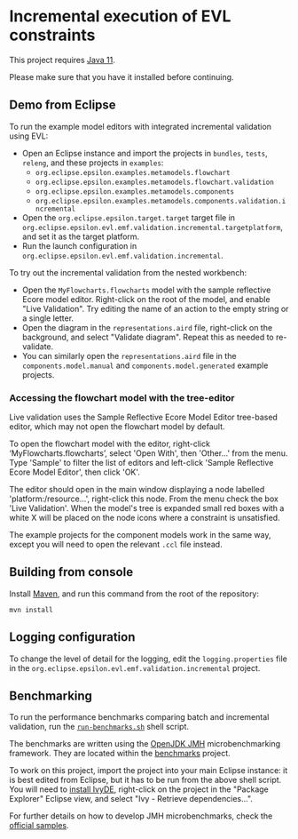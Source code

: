 # Incremental execution of EVL constraints

This project requires [Java 11](https://adoptium.net/es/temurin/releases/?version=11).

Please make sure that you have it installed before continuing.

## Demo from Eclipse

To run the example model editors with integrated incremental validation using EVL:

* Open an Eclipse instance and import the projects in `bundles`, `tests`, `releng`, and these projects in `examples`:
  * `org.eclipse.epsilon.examples.metamodels.flowchart`
  * `org.eclipse.epsilon.examples.metamodels.flowchart.validation`
  * `org.eclipse.epsilon.examples.metamodels.components`
  * `org.eclipse.epsilon.examples.metamodels.components.validation.incremental`
* Open the `org.eclipse.epsilon.target.target` target file in `org.eclipse.epsilon.evl.emf.validation.incremental.targetplatform`, and set it as the target platform.
* Run the launch configuration in `org.eclipse.epsilon.evl.emf.validation.incremental`.

To try out the incremental validation from the nested workbench:

* Open the `MyFlowcharts.flowcharts` model with the sample reflective Ecore model editor. Right-click on the root of the model, and enable "Live Validation". Try editing the name of an action to the empty string or a single letter.
* Open the diagram in the `representations.aird` file, right-click on the background, and select "Validate diagram". Repeat this as needed to re-validate.
* You can similarly open the `representations.aird` file in the `components.model.manual` and `components.model.generated` example projects.

### Accessing the flowchart model with the tree-editor

Live validation uses the Sample Reflective Ecore Model Editor tree-based editor, which may not open the flowchart model by default.

To open the flowchart model with the editor, right-click ‘MyFlowcharts.flowcharts’, select 'Open With', then 'Other...' from the menu.
Type 'Sample' to filter the list of editors and left-click 'Sample Reflective Ecore Model Editor', then click 'OK'.

The editor should open in the main window displaying a node labelled 'platform:/resource...', right-click this node. From the menu check the box 'Live Validation'.
When the model's tree is expanded small red boxes with a white X will be placed on the node icons where a constraint is unsatisfied.

The example projects for the component models work in the same way, except you will need to open the relevant `.ccl` file instead.

## Building from console

Install [Maven](https://maven.apache.org/), and run this command from the root of the repository:

```shell
mvn install
```

## Logging configuration

To change the level of detail for the logging, edit the `logging.properties` file in the `org.eclipse.epsilon.evl.emf.validation.incremental` project.

## Benchmarking

To run the performance benchmarks comparing batch and incremental validation, run the [`run-benchmarks.sh`](./run-benchmarks.sh) shell script.

The benchmarks are written using the [OpenJDK JMH](https://github.com/openjdk/jmh) microbenchmarking framework.
They are located within the [benchmarks](tests/org.eclipse.epsilon.evl.emf.validation.incremental.benchmarks) project.

To work on this project, import the project into your main Eclipse instance: it is best edited from Eclipse, but it has to be run from the above shell script.
You will need to [install IvyDE](https://ant.apache.org/ivy/ivyde/download.html), right-click on the project in the "Package Explorer" Eclipse view, and select "Ivy - Retrieve dependencies...".

For further details on how to develop JMH microbenchmarks, check the [official samples](https://github.com/openjdk/jmh/tree/master/jmh-samples/src/main/java/org/openjdk/jmh/samples).
